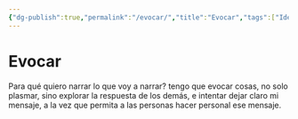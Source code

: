 ```yaml
---
{"dg-publish":true,"permalink":"/evocar/","title":"Evocar","tags":["Idea,"],"noteIcon":"","created":"2023-05-09T16:07:05.000-05:00","updated":"2023-04-27T07:48:15.000-05:00"}
---
```



# Evocar

Para qué quiero narrar lo que voy a narrar? tengo que evocar cosas, no solo plasmar, sino explorar la respuesta de los demás, e intentar dejar claro mi mensaje, a la vez que permita a las personas hacer personal ese mensaje.
